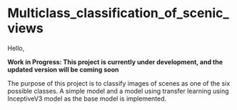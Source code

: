 # Multiclass_classification_of_scenic_views

Hello, 

**Work in Progress: This project is currently under development, and the updated version will be coming soon**


The purpose of this project is to classify images of scenes as one of the six possible classes. A simple model and a model using transfer learning using InceptiveV3 model as the base model is implemented.  
